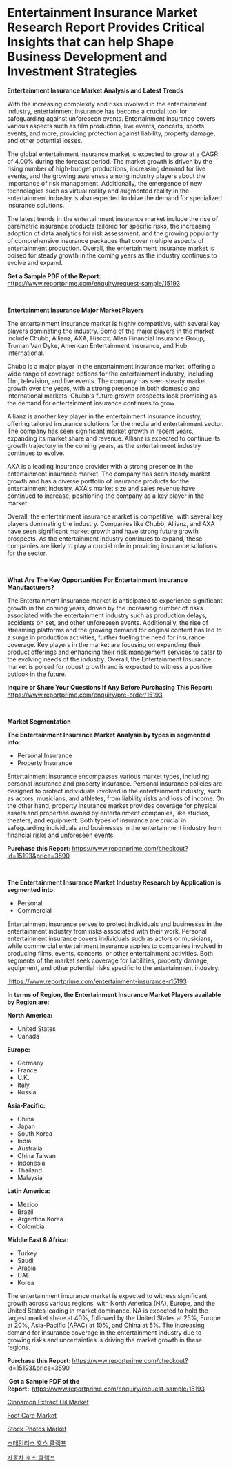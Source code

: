 <p><h1>Entertainment Insurance Market Research Report Provides Critical Insights that can help Shape Business Development and Investment Strategies</h1></p><p><strong>Entertainment Insurance Market Analysis and Latest Trends</strong></p>
<p><p>With the increasing complexity and risks involved in the entertainment industry, entertainment insurance has become a crucial tool for safeguarding against unforeseen events. Entertainment insurance covers various aspects such as film production, live events, concerts, sports events, and more, providing protection against liability, property damage, and other potential losses.</p><p>The global entertainment insurance market is expected to grow at a CAGR of 4.00% during the forecast period. The market growth is driven by the rising number of high-budget productions, increasing demand for live events, and the growing awareness among industry players about the importance of risk management. Additionally, the emergence of new technologies such as virtual reality and augmented reality in the entertainment industry is also expected to drive the demand for specialized insurance solutions.</p><p>The latest trends in the entertainment insurance market include the rise of parametric insurance products tailored for specific risks, the increasing adoption of data analytics for risk assessment, and the growing popularity of comprehensive insurance packages that cover multiple aspects of entertainment production. Overall, the entertainment insurance market is poised for steady growth in the coming years as the industry continues to evolve and expand.</p></p>
<p><strong>Get a Sample PDF of the Report:&nbsp;</strong> <a href="https://www.reportprime.com/enquiry/request-sample/15193">https://www.reportprime.com/enquiry/request-sample/15193</a></p>
<p>&nbsp;</p>
<p><strong>Entertainment Insurance Major Market Players</strong></p>
<p><p>The entertainment insurance market is highly competitive, with several key players dominating the industry. Some of the major players in the market include Chubb, Allianz, AXA, Hiscox, Allen Financial Insurance Group, Truman Van Dyke, American Entertainment Insurance, and Hub International.</p><p>Chubb is a major player in the entertainment insurance market, offering a wide range of coverage options for the entertainment industry, including film, television, and live events. The company has seen steady market growth over the years, with a strong presence in both domestic and international markets. Chubb's future growth prospects look promising as the demand for entertainment insurance continues to grow.</p><p>Allianz is another key player in the entertainment insurance industry, offering tailored insurance solutions for the media and entertainment sector. The company has seen significant market growth in recent years, expanding its market share and revenue. Allianz is expected to continue its growth trajectory in the coming years, as the entertainment industry continues to evolve.</p><p>AXA is a leading insurance provider with a strong presence in the entertainment insurance market. The company has seen steady market growth and has a diverse portfolio of insurance products for the entertainment industry. AXA's market size and sales revenue have continued to increase, positioning the company as a key player in the market.</p><p>Overall, the entertainment insurance market is competitive, with several key players dominating the industry. Companies like Chubb, Allianz, and AXA have seen significant market growth and have strong future growth prospects. As the entertainment industry continues to expand, these companies are likely to play a crucial role in providing insurance solutions for the sector.</p></p>
<p>&nbsp;</p>
<p><strong>What Are The Key Opportunities For Entertainment Insurance Manufacturers?</strong></p>
<p><p>The Entertainment Insurance market is anticipated to experience significant growth in the coming years, driven by the increasing number of risks associated with the entertainment industry such as production delays, accidents on set, and other unforeseen events. Additionally, the rise of streaming platforms and the growing demand for original content has led to a surge in production activities, further fueling the need for insurance coverage. Key players in the market are focusing on expanding their product offerings and enhancing their risk management services to cater to the evolving needs of the industry. Overall, the Entertainment Insurance market is poised for robust growth and is expected to witness a positive outlook in the future.</p></p>
<p><strong>Inquire or Share Your Questions If Any Before Purchasing This Report:</strong> <a href="https://www.reportprime.com/enquiry/pre-order/15193">https://www.reportprime.com/enquiry/pre-order/15193</a></p>
<p>&nbsp;</p>
<p><strong>Market Segmentation</strong></p>
<p><strong>The Entertainment Insurance Market Analysis by types is segmented into:</strong></p>
<p><ul><li>Personal Insurance</li><li>Property Insurance</li></ul></p>
<p><p>Entertainment insurance encompasses various market types, including personal insurance and property insurance. Personal insurance policies are designed to protect individuals involved in the entertainment industry, such as actors, musicians, and athletes, from liability risks and loss of income. On the other hand, property insurance market provides coverage for physical assets and properties owned by entertainment companies, like studios, theaters, and equipment. Both types of insurance are crucial in safeguarding individuals and businesses in the entertainment industry from financial risks and unforeseen events.</p></p>
<p><strong>Purchase this Report:&nbsp;</strong><a href="https://www.reportprime.com/checkout?id=15193&price=3590">https://www.reportprime.com/checkout?id=15193&price=3590</a></p>
<p>&nbsp;</p>
<p><strong>The Entertainment Insurance Market Industry Research by Application is segmented into:</strong></p>
<p><ul><li>Personal</li><li>Commercial</li></ul></p>
<p><p>Entertainment insurance serves to protect individuals and businesses in the entertainment industry from risks associated with their work. Personal entertainment insurance covers individuals such as actors or musicians, while commercial entertainment insurance applies to companies involved in producing films, events, concerts, or other entertainment activities. Both segments of the market seek coverage for liabilities, property damage, equipment, and other potential risks specific to the entertainment industry.</p></p>
<p><a href="https://www.reportprime.com/entertainment-insurance-r15193">&nbsp;https://www.reportprime.com/entertainment-insurance-r15193</a></p>
<p><strong>In terms of Region, the Entertainment Insurance Market Players available by Region are:</strong></p>
<p>
    <p> <strong> North America: </strong>
        <ul>
            <li>United States</li>
            <li>Canada</li>
        </ul>
        </p> 
    <p> <strong> Europe: </strong>
        <ul>
            <li>Germany</li>
            <li>France</li>
            <li>U.K.</li>
            <li>Italy</li>
            <li>Russia</li>
        </ul>
        </p> 
    <p> <strong> Asia-Pacific: </strong>
        <ul>
            <li>China</li>
            <li>Japan</li>
            <li>South Korea</li>
            <li>India</li>
            <li>Australia</li>
            <li>China Taiwan</li>
            <li>Indonesia</li>
            <li>Thailand</li>
            <li>Malaysia</li>
        </ul>
        </p> 
    <p> <strong> Latin America: </strong>
        <ul>
            <li>Mexico</li>
            <li>Brazil</li>
            <li>Argentina Korea</li>
            <li>Colombia</li>
        </ul>
        </p> 
    <p> <strong> Middle East & Africa: </strong>
        <ul>
            <li>Turkey</li>
            <li>Saudi</li>
            <li>Arabia</li>
            <li>UAE</li>
            <li>Korea</li>
        </ul>
    </p>
    </p>
<p><p>The entertainment insurance market is expected to witness significant growth across various regions, with North America (NA), Europe, and the United States leading in market dominance. NA is expected to hold the largest market share at 40%, followed by the United States at 25%, Europe at 20%, Asia-Pacific (APAC) at 10%, and China at 5%. The increasing demand for insurance coverage in the entertainment industry due to growing risks and uncertainties is driving the market growth in these regions.</p></p>
<p><strong>Purchase this Report: </strong><a href="https://www.reportprime.com/checkout?id=15193&price=3590">https://www.reportprime.com/checkout?id=15193&price=3590</a></p>
<p>&nbsp;<strong>Get a Sample PDF of the Report:&nbsp;&nbsp;</strong><a href="https://www.reportprime.com/enquiry/request-sample/15193">https://www.reportprime.com/enquiry/request-sample/15193</a></p>
<p><strong></strong></p>
<p><p><a href="https://issuu.com/reportprime-2/docs/cinnamon-extract-oil-market-size-2030.pptx">Cinnamon Extract Oil Market</a></p><p><a href="https://github.com/wwwkeltoum/Market-Research-Report-List-2/blob/main/foot-care-market.md">Foot Care Market</a></p><p><a href="https://github.com/joannesouthgate/Market-Research-Report-List-2/blob/main/stock-photos-market.md">Stock Photos Market</a></p><p><a href="https://github.com/vss5505pa7z1p/Market-Research-Report-List-1/blob/main/233116723458.md">스테인리스 호스 클램프</a></p><p><a href="https://github.com/FelipeGrrady654556/Market-Research-Report-List-1/blob/main/600125823459.md">자동차 호스 클램프</a></p></p>